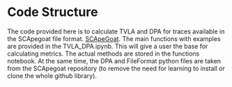 # Code Structure
The code provided here is to calculate TVLA and DPA for traces available in the SCApegoat file format. [SCApeGoat](https://github.com/vernamlab/SCApeGoat).
The main functions with examples are provided in the TVLA_DPA.ipynb. This will give a user the base for calculating metrics. The actual methods are stored in the functions notebook. At the same time, the DPA and FileFormat python files are taken from the SCApegoat repository (to remove the need for learning to install or clone the whole github library). 
